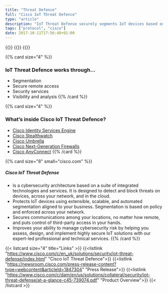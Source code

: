 ```yaml
---
title: "Threat Defence"
full: "Cisco IoT Threat Defence"
type: "article"
description: "IoT Threat Defense securely segments IoT devices based on policy that provides an adaptable, extensible means of protecting vital services at IoT scale. It also provides a cybersecurity architecture, featuring a strong cast of integrated products from Identity Services Engine (ISE) and TrustSec to Stealthwatch and Next-Generation Firewall."
tags: ["protocol", "cisco"]
date: 2017-10-11T17:56:48+01:00
---
```


{{<card size="4" small="cisco.com" style="info">}}
{{<description>}}
{{</card>}}

{{% card size="4" %}}
### IoT Threat Defence works through…
- Segmentation
- Secure remote access
- Security services
- Visibility and analysis
{{% /card %}}

{{% card size="4" %}}
### What’s inside Cisco IoT Threat Defence?

- [Cisco Identity Services Engine](https://www.cisco.com/c/en_uk/products/security/identity-services-engine/index.html)
- [Cisco Stealthwatch](https://www.cisco.com/c/en_uk/products/security/stealthwatch/index.html)
- [Cisco Umbrella](https://umbrella.cisco.com/)
- [Cisco Next-Generation Firewalls](https://www.cisco.com/c/en_uk/products/security/firewalls/index.html)
- [Cisco AnyConnect](https://www.cisco.com/c/en_uk/products/security/anyconnect-secure-mobility-client/index.html)
{{% /card %}}

{{% card size="8" small="cisco.com" %}}
#####  Cisco IoT Threat Defense

- Is a cybersecurity architecture based on a suite of integrated technologies and services. It is designed to detect and block threats on devices, across your network, and in the cloud.
- Protects IoT devices using extensible, scalable, and automated segmentation aligned to your business. Segmentation is based on policy and enforced across your network.
- Secures communications among your locations, no matter how remote, and puts control of third-party access in your hands.
- Improves your ability to manage cybersecurity risk by helping you assess, design, and implement highly secure IoT solutions with our expert-led professional and technical services. 
{{% /card %}}

{{< listcard size="4" title="Links" >}}
    {{<listlink "https://www.cisco.com/c/en_uk/solutions/security/iot-threat-defense/index.html" "Cisco IoT Threat Defence">}}
    {{<listlink "https://newsroom.cisco.com/press-release-content?type=webcontent&articleId=1847304" "Press Release">}}
    {{<listlink "https://www.cisco.com/c/dam/en/us/solutions/collateral/security/iot-threat-defense/at-a-glance-c45-739074.pdf" "Product Overview">}}
{{< /listcard >}}